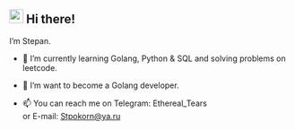 ## <img src="https://raw.githubusercontent.com/extremecodetv/extremecodetv/master/wave.gif" width="25px"> Hi there!
   I’m Stepan.

- 🌱 I’m currently learning Golang, Python & SQL and solving problems on leetcode.
- 👀 I’m want to become a Golang developer.


- 📫 You can reach me on Telegram: Ethereal_Tears  
                      or   E-mail: Stpokorn@ya.ru

<!---
EthereallSt/EthereallSt is a ✨ special ✨ repository because its `README.md` (this file) appears on your GitHub profile.
You can click the Preview link to take a look at your changes.
--->
